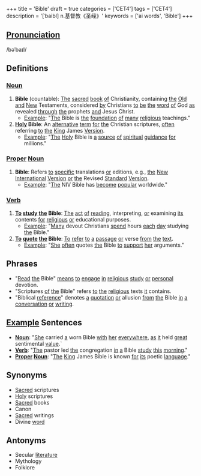 +++
title = 'Bible'
draft = true
categories = ['CET4']
tags = ['CET4']
description = '[ˈbaibl] n.基督教《圣经》'
keywords = ['ai words', 'Bible']
+++

## [Pronunciation](/en/post/pronunciation/)
/bəˈbaɪl/

## Definitions
### [Noun](/en/post/noun/)
1. **Bible** (countable): [The](/en/post/the/) [sacred](/en/post/sacred/) [book](/en/post/book/) [of](/en/post/of/) Christianity, containing [the](/en/post/the/) [Old](/en/post/old/) [and](/en/post/and/) [New](/en/post/new/) Testaments, considered [by](/en/post/by/) Christians [to](/en/post/to/) [be](/en/post/be/) [the](/en/post/the/) [word](/en/post/word/) [of](/en/post/of/) God [as](/en/post/as/) revealed [through](/en/post/through/) [the](/en/post/the/) prophets [and](/en/post/and/) Jesus Christ.
   - [Example](/en/post/example/): "[The](/en/post/the/) Bible is [the](/en/post/the/) [foundation](/en/post/foundation/) [of](/en/post/of/) [many](/en/post/many/) [religious](/en/post/religious/) teachings."
2. **[Holy](/en/post/holy/) Bible**: An [alternative](/en/post/alternative/) [term](/en/post/term/) [for](/en/post/for/) [the](/en/post/the/) Christian scriptures, [often](/en/post/often/) referring [to](/en/post/to/) [the](/en/post/the/) [King](/en/post/king/) James [Version](/en/post/version/).
   - [Example](/en/post/example/): "[The](/en/post/the/) [Holy](/en/post/holy/) Bible is [a](/en/post/a/) [source](/en/post/source/) [of](/en/post/of/) [spiritual](/en/post/spiritual/) [guidance](/en/post/guidance/) [for](/en/post/for/) millions."

### [Proper](/en/post/proper/) [Noun](/en/post/noun/)
1. **Bible**: Refers [to](/en/post/to/) [specific](/en/post/specific/) translations [or](/en/post/or/) editions, e.g., [the](/en/post/the/) [New](/en/post/new/) [International](/en/post/international/) [Version](/en/post/version/) [or](/en/post/or/) [the](/en/post/the/) Revised [Standard](/en/post/standard/) [Version](/en/post/version/).
   - [Example](/en/post/example/): "[The](/en/post/the/) NIV Bible has [become](/en/post/become/) [popular](/en/post/popular/) worldwide."

### [Verb](/en/post/verb/)
1. **[To](/en/post/to/) [study](/en/post/study/) [the](/en/post/the/) Bible**: [The](/en/post/the/) [act](/en/post/act/) [of](/en/post/of/) [reading](/en/post/reading/), interpreting, [or](/en/post/or/) examining [its](/en/post/its/) contents [for](/en/post/for/) [religious](/en/post/religious/) [or](/en/post/or/) educational purposes.
   - [Example](/en/post/example/): "[Many](/en/post/many/) devout Christians [spend](/en/post/spend/) hours [each](/en/post/each/) [day](/en/post/day/) studying [the](/en/post/the/) Bible."
2. **[To](/en/post/to/) [quote](/en/post/quote/) [the](/en/post/the/) Bible**: [To](/en/post/to/) [refer](/en/post/refer/) [to](/en/post/to/) [a](/en/post/a/) [passage](/en/post/passage/) [or](/en/post/or/) verse [from](/en/post/from/) [the](/en/post/the/) [text](/en/post/text/).
   - [Example](/en/post/example/): "[She](/en/post/she/) [often](/en/post/often/) quotes [the](/en/post/the/) Bible [to](/en/post/to/) [support](/en/post/support/) [her](/en/post/her/) arguments."

## Phrases
- "[Read](/en/post/read/) [the](/en/post/the/) Bible" [means](/en/post/means/) [to](/en/post/to/) [engage](/en/post/engage/) [in](/en/post/in/) [religious](/en/post/religious/) [study](/en/post/study/) [or](/en/post/or/) [personal](/en/post/personal/) devotion.
- "Scriptures [of](/en/post/of/) [the](/en/post/the/) Bible" refers [to](/en/post/to/) [the](/en/post/the/) [religious](/en/post/religious/) texts [it](/en/post/it/) contains.
- "Biblical [reference](/en/post/reference/)" denotes [a](/en/post/a/) [quotation](/en/post/quotation/) [or](/en/post/or/) allusion [from](/en/post/from/) [the](/en/post/the/) Bible [in](/en/post/in/) [a](/en/post/a/) [conversation](/en/post/conversation/) [or](/en/post/or/) [writing](/en/post/writing/).

## [Example](/en/post/example/) Sentences
- **[Noun](/en/post/noun/)**: "[She](/en/post/she/) carried [a](/en/post/a/) worn Bible [with](/en/post/with/) [her](/en/post/her/) [everywhere](/en/post/everywhere/), [as](/en/post/as/) [it](/en/post/it/) held [great](/en/post/great/) sentimental [value](/en/post/value/).`
- **[Verb](/en/post/verb/)**: "[The](/en/post/the/) pastor led [the](/en/post/the/) congregation [in](/en/post/in/) [a](/en/post/a/) Bible [study](/en/post/study/) [this](/en/post/this/) [morning](/en/post/morning/)."
- **[Proper](/en/post/proper/) [Noun](/en/post/noun/)**: "[The](/en/post/the/) [King](/en/post/king/) James Bible is known [for](/en/post/for/) [its](/en/post/its/) poetic [language](/en/post/language/)."

## Synonyms
- [Sacred](/en/post/sacred/) scriptures
- [Holy](/en/post/holy/) scriptures
- [Sacred](/en/post/sacred/) books
- Canon
- [Sacred](/en/post/sacred/) writings
- Divine [word](/en/post/word/)

## Antonyms
- Secular [literature](/en/post/literature/)
- Mythology
- Folklore
